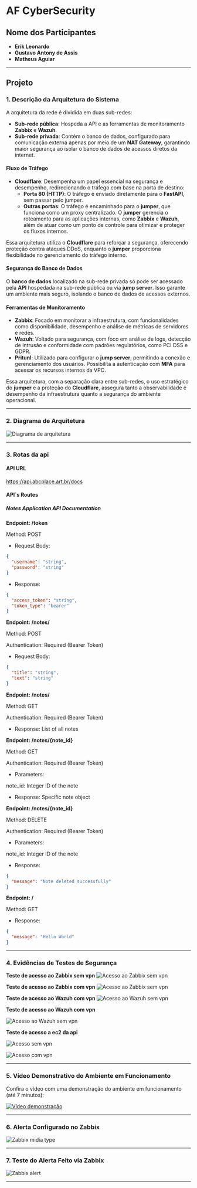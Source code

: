 # AF CyberSecurity

## Nome dos Participantes

- **Erik Leonardo**
- **Gustavo Antony de Assis**
- **Matheus Aguiar**

---

## Projeto

### 1. **Descrição da Arquitetura do Sistema**

A arquitetura da rede é dividida em duas sub-redes:

- **Sub-rede pública**: Hospeda a API e as ferramentas de monitoramento **Zabbix** e **Wazuh**.
- **Sub-rede privada**: Contém o banco de dados, configurado para comunicação externa apenas por meio de um **NAT Gateway**, garantindo maior segurança ao isolar o banco de dados de acessos diretos da internet.

#### Fluxo de Tráfego

- **Cloudflare**: Desempenha um papel essencial na segurança e desempenho, redirecionando o tráfego com base na porta de destino:
  - **Porta 80 (HTTP)**: O tráfego é enviado diretamente para o **FastAPI**, sem passar pelo jumper.
  - **Outras portas**: O tráfego é encaminhado para o **jumper**, que funciona como um proxy centralizado. O **jumper** gerencia o roteamento para as aplicações internas, como **Zabbix** e **Wazuh**, além de atuar como um ponto de controle para otimizar e proteger os fluxos internos.

Essa arquitetura utiliza o **Cloudflare** para reforçar a segurança, oferecendo proteção contra ataques DDoS, enquanto o **jumper** proporciona flexibilidade no gerenciamento do tráfego interno.

#### Segurança do Banco de Dados

O **banco de dados** localizado na sub-rede privada só pode ser acessado pela **API** hospedada na sub-rede pública ou via **jump server**. Isso garante um ambiente mais seguro, isolando o banco de dados de acessos externos.

#### Ferramentas de Monitoramento

- **Zabbix**: Focado em monitorar a infraestrutura, com funcionalidades como disponibilidade, desempenho e análise de métricas de servidores e redes.
- **Wazuh**: Voltado para segurança, com foco em análise de logs, detecção de intrusão e conformidade com padrões regulatórios, como PCI DSS e GDPR.
- **Pritunl**: Utilizado para configurar o **jump server**, permitindo a conexão e gerenciamento dos usuários. Possibilita a autenticação com **MFA** para acessar os recursos internos da VPC.

Essa arquitetura, com a separação clara entre sub-redes, o uso estratégico do **jumper** e a proteção do **Cloudflare**, assegura tanto a observabilidade e desempenho da infraestrutura quanto a segurança do ambiente operacional.

---

### 2. **Diagrama de Arquitetura**

![Diagrama de arquitetura](./imgs/arq_img.jpeg)

---

### 3. **Rotas da api**

#### API URL

https://api.abcplace.art.br/docs

#### API`s Routes

##### Notes Application API Documentation

**Endpoint: /token**

Method: POST

- Request Body:
```json
{
  "username": "string",
  "password": "string"
}
```

- Response:
```json
{
  "access_token": "string",
  "token_type": "bearer"
}
```

**Endpoint: /notes/**

Method: POST

Authentication: Required (Bearer Token)

- Request Body:
```json
{
  "title": "string", 
  "text": "string"
}
```

**Endpoint: /notes/**

Method: GET

Authentication: Required (Bearer Token)

- Response: List of all notes

**Endpoint: /notes/{note_id}**

Method: GET

Authentication: Required (Bearer Token)

- Parameters:

note_id: Integer ID of the note

- Response: Specific note object

**Endpoint: /notes/{note_id}**

Method: DELETE

Authentication: Required (Bearer Token)

- Parameters:

note_id: Integer ID of the note

- Response:
```json
{
  "message": "Note deleted successfully"
}
```

**Endpoint: /**

Method: GET

- Response:
```json
{
  "message": "Hello World"
}
```
---

### 4. **Evidências de Testes de Segurança**

**Teste de acesso ao Zabbix sem vpn**
![Acesso ao Zabbix sem vpn](./imgs/zabbix-sem-vpn.jpeg)


**Teste de acesso ao Zabbix com vpn**
![Acesso ao Zabbix sem vpn](./imgs/zabbix-com-vpn.jpeg)

**Teste de acesso ao Wazuh com vpn**
![Acesso ao Wazuh sem vpn](./imgs/wazuh-com-vpn.jpeg)

**Teste de acesso ao Wazuh com vpn**

![Acesso ao Wazuh sem vpn](./imgs/wazuh-sem-vpn.jpeg)

**Teste de acesso a ec2 da api**

![Acesso sem vpn](./imgs/api_sem_vpn.png)

![Acesso com vpn](./imgs/api_com_vpn.png)

---

### 5. **Vídeo Demonstrativo do Ambiente em Funcionamento**

Confira o vídeo com uma demonstração do ambiente em funcionamento (até 7 minutos):

[![Vídeo demonstração](https://img.youtube.com/vi/0_wZRbrYUnc/0.jpg)](https://youtu.be/0_wZRbrYUnc)

---

### 6. **Alerta Configurado no Zabbix**

![Zabbix midia type](./imgs/zabbix-midia-type.jpeg)

---

### 7. **Teste do Alerta Feito via Zabbix**

![Zabbix alert](./imgs/zabbix-alert.jpeg)

---

